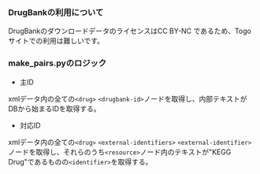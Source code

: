 ### DrugBankの利用について
DrugBankのダウンロードデータのライセンスはCC BY-NC であるため、Togoサイトでの利用は難しいです。

### make_pairs.pyのロジック

- 主ID

xmlデータ内の全ての`<drug>` `<drugbank-id>`ノードを取得し、内部テキストがDBから始まるIDを取得する。

- 対応ID

xmlデータ内の全ての`<drug>` `<external-identifiers>` `<external-identifier>`ノードを取得し、それらのうち`<resource>`ノード内のテキストが"KEGG Drug"であるものの`<identifier>`を取得する。
